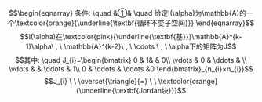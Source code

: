 $$\begin{eqnarray}
条件: \quad
&①& \quad 给定I(\alpha)为\mathbb{A}的一个\textcolor{orange}{\underline{\textbf{循环不变子空间}}} 
\end{eqnarray}$$
$$I(\alpha)在\textcolor{pink}{\underline{\textbf{基}}}\mathbb{A}^{k-1}\alpha\ , \ \mathbb{A}^{k-2}\ , \ \cdots \ , \ \alpha下的矩阵为J$$
$$其中: \quad J_{i}=\begin{bmatrix}
 0 &  1&  & 0\\
 \vdots  & 0 & \ddots  & \\
 \vdots  &  & \ddots  & 1\\
 0 & \cdots  & \cdots  &0
\end{bmatrix}_{n_{i}×n_{i}}$$
$$J_{i}  \ \  \overset{\triangle}{=} \ \ \textcolor{orange}{\underline{\textbf{Jordan块}}}$$